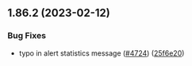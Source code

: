 ## 1.86.2 (2023-02-12)


### Bug Fixes

* typo in alert statistics message ([#4724](https://github.com/EddieHubCommunity/LinkFree/issues/4724)) ([25f6e20](https://github.com/EddieHubCommunity/LinkFree/commit/25f6e20ad33e6a0005a65df93cb2b00146ebf279))



